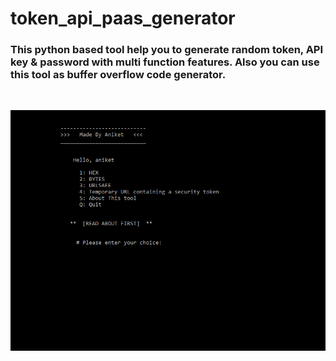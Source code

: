 # token_api_paas_generator


### This python based tool help you to generate random token, API key &amp; password with multi function features. Also you can use this tool as buffer overflow code generator.
</br>

![aniket](https://github.com/deadlysnowman3308/token_api_paas_generator/blob/Hackingvila/token-api.PNG)
